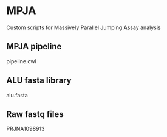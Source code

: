 # MPJA
Custom scripts for Massively Parallel Jumping Assay analysis
## MPJA pipeline
pipeline.cwl
## ALU fasta library
alu.fasta
## Raw fastq files
PRJNA1098913 
